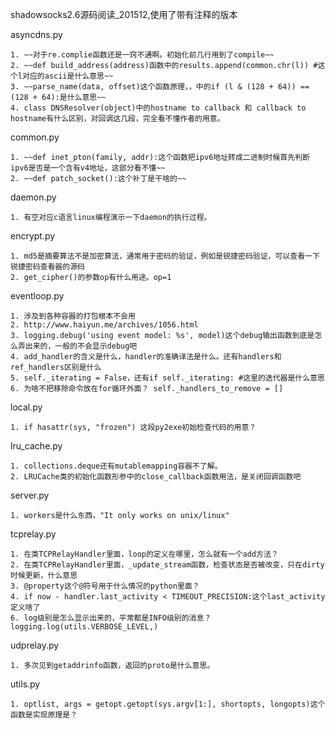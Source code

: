 shadowsocks2.6源码阅读_201512,使用了带有注释的版本

asyncdns.py

	1. ~~对于re.complie函数还是一窍不通啊。初始化前几行用到了compile~~
	2. ~~def build_address(address)函数中的results.append(common.chr(l)) #这个l对应的ascii是什么意思~~
	3. ~~parse_name(data, offset)这个函数原理，，中的if (l & (128 + 64)) == (128 + 64):是什么意思~~
	4. class DNSResolver(object)中的hostname to callback 和 callback to hostname有什么区别，对回调这几段，完全看不懂作者的用意。


common.py

	1. ~~def inet_pton(family, addr):这个函数把ipv6地址转成二进制时候首先判断ipv6是否是一个含有v4地址，这部分看不懂~~
	2. ~~def patch_socket():这个补丁是干啥的~~


daemon.py

	1. 有空对应c语言linux编程演示一下daemon的执行过程。


encrypt.py

	1. md5是摘要算法不是加密算法，通常用于密码的验证，例如是锐捷密码验证，可以查看一下锐捷密码查看器的源码
	2. get_cipher()的参数op有什么用途。op=1


eventloop.py

	1. 涉及到各种容器的打包根本不会用
	2. http://www.haiyun.me/archives/1056.html
	3. logging.debug('using event model: %s', model)这个debug输出函数到底是怎么弄出来的，一般的不会显示debug吧
	4. add_handler的含义是什么，handler的准确译法是什么。还有handlers和ref_handlers区别是什么
	5. self._iterating = False，还有if self._iterating: #这里的迭代器是什么意思
	6. 为啥不把移除命令放在for循环外面？ self._handlers_to_remove = []


local.py

	1. if hasattr(sys, "frozen") 这段py2exe初始检查代码的用意？


lru_cache.py

	1. collections.deque还有mutablemapping容器不了解。
	2. LRUCache类的初始化函数形参中的close_callback函数用法，是关闭回调函数吧


server.py

	1. workers是什么东西，"It only works on unix/linux"


tcprelay.py

	1. 在类TCPRelayHandler里面，loop的定义在哪里，怎么就有一个add方法？
	2. 在类TCPRelayHandler里面，_update_stream函数，检查状态是否被改变，只在dirty时候更新，什么意思
	3. @property这个@符号用于什么情况的python里面？
	4. if now - handler.last_activity < TIMEOUT_PRECISION:这个last_activity定义啥了
	6. log级别是怎么显示出来的，平常都是INFO级别的消息？logging.log(utils.VERBOSE_LEVEL,)
	

udprelay.py

	1. 多次见到getaddrinfo函数，返回的proto是什么意思。


utils.py

	1. optlist, args = getopt.getopt(sys.argv[1:], shortopts, longopts)这个函数是实现原理是？

